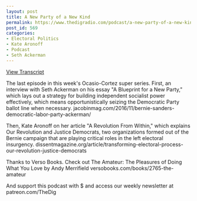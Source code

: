 ```yaml
---
layout: post
title: A New Party of a New Kind
permalink: https://www.thedigradio.com/podcast/a-new-party-of-a-new-kind/index.html
post_id: 569
categories: 
- Electoral Politics
- Kate Aronoff
- Podcast
- Seth Ackerman
---
```


[View Transcript](https://www.jacobinmag.com/2018/07/electoral-rules-third-party-ballot-line-ocasio-cortez-dsa)


The last episode in this week's Ocasio-Cortez super series. First, an interview with Seth Ackerman on his essay "A Blueprint for a New Party," which lays out a strategy for building independent socialist power effectively, which means opportunistically seizing the Democratic Party ballot line when necessary. jacobinmag.com/2016/11/bernie-sanders-democratic-labor-party-ackerman/

Then, Kate Aronoff on her article "A Revolution From Within," which explains Our Revolution and Justice Democrats, two organizations formed out of the Bernie campaign that are playing critical roles in the left electoral insurgency. dissentmagazine.org/article/transforming-electoral-process-our-revolution-justice-democrats

Thanks to Verso Books. Check out The Amateur: The Pleasures of Doing What You Love by Andy Merrifield versobooks.com/books/2765-the-amateur



And support this podcast with $ and access our weekly newsletter at patreon.com/TheDig